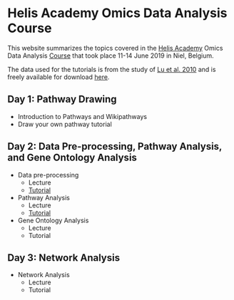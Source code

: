 Helis Academy Omics Data Analysis Course 
=============================================================================================

This website summarizes the topics covered in the [Helis Academy](https://helisacademy.com/en) Omics Data Analysis [Course](https://training.vib.be/helis-academy-course-omics-data-analysis-through-data-integration-using-biological-pathways) 
that took place 11-14 June 2019 in Niel, Belgium.

The data used for the tutorials is from the study of [Lu et al. 2010](https://www.ncbi.nlm.nih.gov/pubmed/20802022) and is freely available for download [here](https://www.ncbi.nlm.nih.gov/geo/query/acc.cgi?acc=gse19804). 

Day 1: Pathway Drawing
-----------------------
* Introduction to Pathways and Wikipathways
* Draw your own pathway tutorial

Day 2: Data Pre-processing, Pathway Analysis, and Gene Ontology Analysis
-------------------------------------------------------------------------
* Data pre-processing
   * Lecture
   * [Tutorial](tutorials/Data_Preprocessing.md)
* Pathway Analysis
   * Lecture
   * [Tutorial](tutorials/Pathway_Analysis.md)
* Gene Ontology Analysis
   * Lecture
   * Tutorial

Day 3: Network Analysis
------------------------
* Network Analysis
   * Lecture
   * Tutorial
